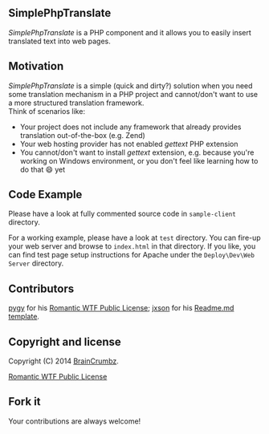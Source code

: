 ## SimplePhpTranslate

<!---
At the top of the file there should be a short introduction and/ or overview that explains **what** the project is. This description should match descriptions added for package managers (Gemspec, package.json, etc.)
--->

*SimplePhpTranslate* is a PHP component and it allows you to easily insert translated text into web pages.

## Motivation

<!---
A short description of the motivation behind the creation and maintenance of the project. This should explain **why** the project exists.
--->

*SimplePhpTranslate* is a simple (quick and dirty?) solution when you need some translation mechanism in a PHP project and cannot/don't want to 
use a more structured translation framework.  
Think of scenarios like:

 - Your project does not include any framework that already provides translation out-of-the-box (e.g. Zend)
 - Your web hosting provider has not enabled *gettext* PHP extension
 - You cannot/don't want to install *gettext* extension, e.g. because you're working on Windows environment, 
 or you don't feel like learning how to do that :smile: yet

## Code Example

<!---
Show what the library does as concisely as possible, developers should be able to figure out **how** your project solves their problem by looking at the code example. Make sure the API you are showing off is obvious, and that your code is short and concise.
--->

Please have a look at fully commented source code in `sample-client` directory. 

For a working example, please have a look at `test` directory. You can fire-up your web server and browse to `index.html` in that directory. 
If you like, you can find test page setup instructions for Apache under the `Deploy\Dev\Web Server` directory.

<!---
## Installation

Provide code examples and explanations of how to get the project.
--->

<!---
## API Reference

Depending on the size of the project, if it is small and simple enough the reference docs can be added to the README. For medium size to larger projects it is important to at least provide a link to where the API reference docs live.
--->

<!---
## Tests

Describe and show how to run the tests with code examples.
--->

## Contributors

<!---
Let people know how they can dive into the project, include important links to things like issue trackers, irc, twitter accounts if applicable.
--->

[pygy](https://github.com/pygy) for his [Romantic WTF Public License](https://github.com/pygy/The-Romantic-WTF-Public-License); 
[jxson](https://gist.github.com/jxson) for his [Readme.md template](https://gist.github.com/jxson/1784669).

## Copyright and license

<!---
A short snippet describing the license (MIT, Apache, etc.)
--->

Copyright (C) 2014 [BrainCrumbz](http://www.braincrumbz.com).

[Romantic WTF Public License](./license.md)

## Fork it

Your contributions are always welcome!
